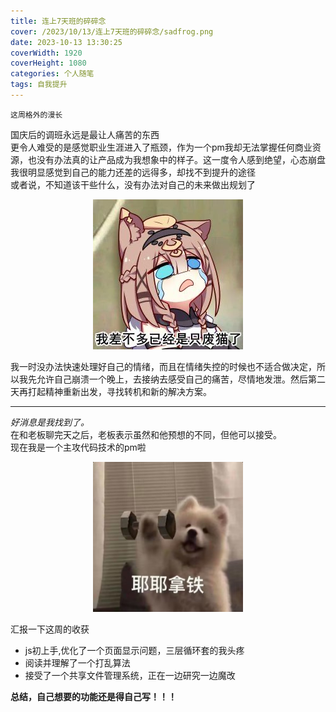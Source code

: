 ```yaml
---
title: 连上7天班的碎碎念
cover: /2023/10/13/连上7天班的碎碎念/sadfrog.png
date: 2023-10-13 13:30:25
coverWidth: 1920
coverHeight: 1080
categories: 个人随笔
tags: 自我提升
---
```

    这周格外的漫长
国庆后的调班永远是最让人痛苦的东西  
更令人难受的是感觉职业生涯进入了瓶颈，作为一个pm我却无法掌握任何商业资源，也没有办法真的让产品成为我想象中的样子。这一度令人感到绝望，心态崩盘  
我很明显感觉到自己的能力还差的远得多，却找不到提升的途径  
或者说，不知道该干些什么，没有办法对自己的未来做出规划了  

<div align=center><img src="./连上7天班的碎碎念/sticker1.jpg" style ="width: 240px; height:240px;"/></div> 

我一时没办法快速处理好自己的情绪，而且在情绪失控的时候也不适合做决定，所以我先允许自己崩溃一个晚上，去接纳去感受自己的痛苦，尽情地发泄。然后第二天再打起精神重新出发，寻找转机和新的解决方案。  
*********
*好消息是我找到了。*  
在和老板聊完天之后，老板表示虽然和他预想的不同，但他可以接受。  
现在我是一个主攻代码技术的pm啦  
<div align=center><img src="./连上7天班的碎碎念/sticker2.jpg" style ="width: 240px; height:240px;"/></div>  

汇报一下这周的收获  
- js初上手,优化了一个页面显示问题，三层循环套的我头疼  
- 阅读并理解了一个打乱算法  
- 接受了一个共享文件管理系统，正在一边研究一边魔改  

**总结，自己想要的功能还是得自己写！！！**